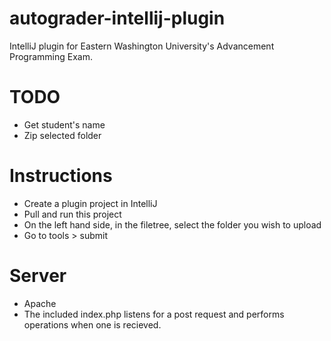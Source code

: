# autograder-intellij-plugin
IntelliJ plugin for Eastern Washington University's Advancement Programming Exam. 

# TODO
- Get student's name
- Zip selected folder

# Instructions
- Create a plugin project in IntelliJ
- Pull and run this project
- On the left hand side, in the filetree, select the folder you wish to upload
- Go to tools > submit

# Server
- Apache 
- The included index.php listens for a post request and performs operations when one is recieved.
